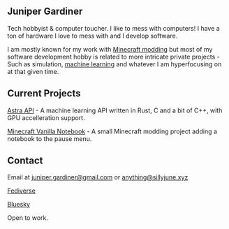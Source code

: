 ## Juniper Gardiner

Tech hobbyist & computer toucher. I like to mess with computers! I have a ton of hardware I love to mess with and I develop software.

I am mostly known for my work with [Minecraft modding](https://modrinth.com/user/Juniper) but most of my software development hobby is related to more intricate private projects - Such as simulation, [machine learning](forgejo.sillyjune.xyz/juniper/astra-api) and whatever I am hyperfocusing on at that given time.
## Current Projects

[Astra API](https://forgejo.sillyjune.xyz/juniper/astra-api) - A machine learning API written in Rust, C and a bit of C++, with GPU accelleration support.

[Minecraft Vanilla Notebook](https://github.com/JunePrimavera/Minecraft-Vanilla-Notebook) - A small Minecraft modding project adding a notebook to the pause menu.

## Contact

Email at juniper.gardiner@gmail.com or anything@sillyjune.xyz

[Fediverse](https://fedi.sillyjune.xyz/juniper)

[Bluesky](https://bsky.app/profile/juniper-bsky.sillyjune.xyz)

Open to work.
